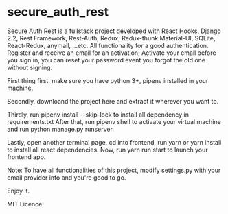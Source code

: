 # secure_auth_rest

Secure Auth Rest is a fullstack project developed with React Hooks, Django 2.2, Rest Framework, Rest-Auth, Redux, Redux-thunk Material-UI, SQLite, React-Redux, anymail, ...etc. All functionality for a good authentication. Register and receive an email for an activation; Activate your email before you sign in, you can reset your password event you forgot the old one without signing.

First thing first, make sure you have python 3+, pipenv installed in your machine.

Secondly, downloand the project here and extract it wherever you want to.

Thirdly, run pipenv install --skip-lock to install all dependency in requirements.txt
After that, run pipenv shell to activate your virtual machine and run python manage.py runserver.

Lastly, open another terminal page, cd into frontend, run yarn or yarn install to install all react dependencies. Now, run yarn run start to launch your frontend app.

Note: To have all functionalities of this project, modify settings.py with your email provider info and you're good to go.

Enjoy it.

MIT Licence!
